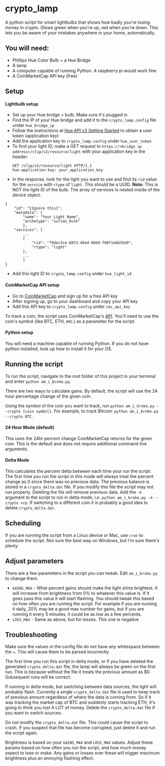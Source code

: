 # crypto_lamp
A python script for smart lightbulbs that shows how badly you're losing money in crypto. Glows green when you're up, red when you're down. This lets you be aware of your mistakes anywhere in your home, automatically.

## You will need:
* Phillips Hue Color Bulb + a Hue Bridge
* A lamp
* A computer capable of running Python. A raspberry pi would work fine
* A CoinMarketCap API key (free)

## Setup

#### Lightbulb setup
* Set up your Hue bridge + bulb. Make sure it's plugged in
* Find the IP of your Hue bridge and add it to the `crypto_lamp.config` file under `hue_bridge_ip`
* Follow the instructions at [Hue API v2 Getting Started](https://developers.meethue.com/develop/hue-api-v2/getting-started/) to obtain a user token (application key)
* Add the application key to `crypto_lamp.config` under `hue_user_token`
* To find your light ID, make a GET request to `https://<bridge ip address>/clip/v2/resource/light` with your application key in the header:
  ```
  GET /clip/v2/resource/light HTTP/1.1
  hue-application-key: your_application_key
  ```
* In the response, look for the light you want to use and find its `rid` value for the `service` with `rtype` of `light`. This should be a UUID. **Note**: This is NOT the light ID of the bulb. The array of services is nested inside of the device object.

```
{
    "id": "{Ignore this}",
    "metadata": {
        "name": "Your Light Name",
        "archetype": "sultan_bulb"
        },
    "services": [
        ...
        {
            "rid": "79dec3ce-6873-46ed-0bb9-f08f1eb635e9",
            "rtype": "light"
        },
        ...
        ]
}
```
* Add this light ID to `crypto_lamp.config` under `hue_light_id`

#### CoinMarketCap API setup
* Go to [CoinMarketCap](https://coinmarketcap.com/api/) and sign up for a free API key
* After signing up, go to your dashboard and copy your API key
* Add this API key to `crypto_lamp.config` under `cmc_api_key`

To track a coin, the script uses CoinMarketCap's [API](https://coinmarketcap.com/api/). You'll need to use the coin's symbol (like BTC, ETH, etc.) as a parameter for the script.

#### Python setup
You will need a machine capable of running Python. If you do not have python installed, look up how to install it for your OS.

## Running the script

To run the script, navigate to the root folder of this project in your terminal and enter `python am_i_broke.py`.

There are two ways to calculate gains. By default, the script will use the 24 hour percentage change of the given coin.

Using the symbol of the coin you want to track, run `python am_i_broke.py --crypto {coin symbol}`. For example, to track Bitcoin: `python am_i_broke.py --crypto BTC`.

#### 24 Hour Mode (default)
This uses the 24hr percent change CoinMarketCap returns for the given coin. This is the default and does not require additional command line arguments.

#### Delta Mode
This calculates the percent delta between each time your run the script. The first time you run the script in this mode will always treat the percent change as 0 since there was no previous data. The previous balance is stored in a `crypto_delta.dat` file. If you modify this file the script may not run properly. Deleting the file will remove previous data. Add the `-d` argument to the script to run in delta mode, i.e. `python am_i_broke.py -d --crypto xrp`. If switching to a different coin it is probably a good idea to delete `crypto_delta.dat`.

## Scheduling
If you are running the script from a Linux device or Mac, use `cron` to schedule the script. Not sure the best way on Windows, but I'm sure there's plenty

## Adjust parameters
There are a few parameters in the script you can tweak. Edit `am_i_broke.py` to change them. 

* `GAINS_MAX` - What percent gains should make the light shine brightest. It will increase from brightness from 0% to whatever this value is. If it goes pass this value it will start flashing. You should tweak this based on how often you are running the script. For example if you are running it daily, 20% may be a good max number for gains, but if you are running it every 5 minutes, it could be as low as a few percents.
* `LOSS_MAX` - Same as above, but for losses. This one is negative

## Troubleshooting
Make sure the values in the config file do not have any whitespace between the `=`. This will cause them to be parsed incorrectly

The first time you run this script in delta mode, or if you have deleted the generated `crypto_delta.dat` file, the lamp will always be green on the first run. This is because without the file it treats the previous amount as $0. Subsequent runs will be correct.

If running in delta mode, but switching between data sources, the light will probably flash. Currently a single `crypto_delta.dat` file is used to keep track of previous amount regardless of where the data is coming from. So if it was tracking the market cap of BTC and suddenly starts tracking ETH, it's going to think you lost A LOT of money. Delete the `crypto_delta.dat` file if you want to switch sources.

Do not modify the `crypto_delta.dat` file. This could cause the script to crash. If you suspect that file has become corrupted, just delete it and run the script again.

Brightness is based on your `GAINS_MAX` and `LOSS_MAX` values. Adjust these params based on how often you run the script, and how much money expect to lose or make. Any gains or losses over these will trigger maximum brightness plus an annoying flashing effect.